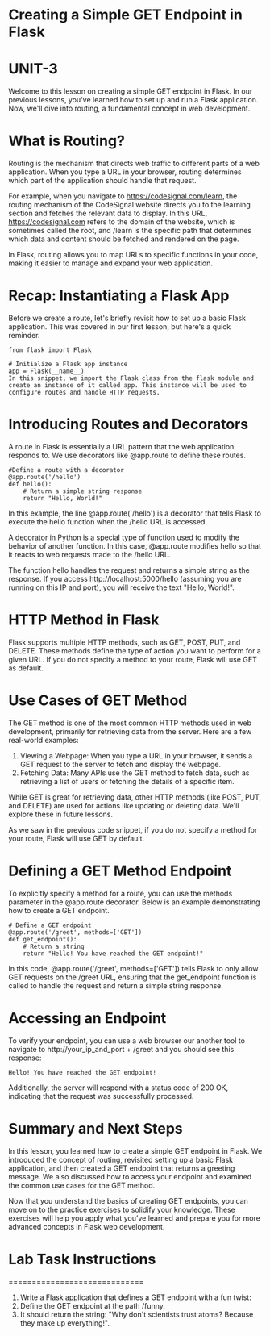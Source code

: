 # Creating a Simple GET Endpoint in Flask

# UNIT-3
Welcome to this lesson on creating a simple GET endpoint in Flask. In our previous lessons, you've learned how to set up and run a Flask application. Now, we'll dive into routing, a fundamental concept in web development.


# What is Routing?
Routing is the mechanism that directs web traffic to different parts of a web application. When you type a URL in your browser, routing determines which part of the application should handle that request.

For example, when you navigate to https://codesignal.com/learn, the routing mechanism of the CodeSignal website directs you to the learning section and fetches the relevant data to display. In this URL, https://codesignal.com refers to the domain of the website, which is sometimes called the root, and /learn is the specific path that determines which data and content should be fetched and rendered on the page.

In Flask, routing allows you to map URLs to specific functions in your code, making it easier to manage and expand your web application.


# Recap: Instantiating a Flask App
Before we create a route, let's briefly revisit how to set up a basic Flask application. This was covered in our first lesson, but here's a quick reminder.

```
from flask import Flask

# Initialize a Flask app instance
app = Flask(__name__)
In this snippet, we import the Flask class from the flask module and create an instance of it called app. This instance will be used to configure routes and handle HTTP requests.
```


# Introducing Routes and Decorators
A route in Flask is essentially a URL pattern that the web application responds to. We use decorators like @app.route to define these routes.

```
#Define a route with a decorator
@app.route('/hello')
def hello():
    # Return a simple string response
    return "Hello, World!"
```
In this example, the line @app.route('/hello') is a decorator that tells Flask to execute the hello function when the /hello URL is accessed.

A decorator in Python is a special type of function used to modify the behavior of another function. In this case, @app.route modifies hello so that it reacts to web requests made to the /hello URL.

The function hello handles the request and returns a simple string as the response. If you access http://localhost:5000/hello (assuming you are running on this IP and port), you will receive the text "Hello, World!".

# HTTP Method in Flask
Flask supports multiple HTTP methods, such as GET, POST, PUT, and DELETE. These methods define the type of action you want to perform for a given URL. If you do not specify a method to your route, Flask will use GET as default.


# Use Cases of GET Method
The GET method is one of the most common HTTP methods used in web development, primarily for retrieving data from the server. Here are a few real-world examples:

1. Viewing a Webpage: When you type a URL in your browser, it sends a GET request to the server to fetch and display the webpage.
2. Fetching Data: Many APIs use the GET method to fetch data, such as retrieving a list of users or fetching the details of a specific item.

While GET is great for retrieving data, other HTTP methods (like POST, PUT, and DELETE) are used for actions like updating or deleting data. We'll explore these in future lessons.

As we saw in the previous code snippet, if you do not specify a method for your route, Flask will use GET by default.


# Defining a GET Method Endpoint
To explicitly specify a method for a route, you can use the methods parameter in the @app.route decorator. Below is an example demonstrating how to create a GET endpoint.

```
# Define a GET endpoint
@app.route('/greet', methods=['GET'])
def get_endpoint():
    # Return a string
    return "Hello! You have reached the GET endpoint!"
```
In this code, @app.route('/greet', methods=['GET']) tells Flask to only allow GET requests on the /greet URL, ensuring that the get_endpoint function is called to handle the request and return a simple string response.


# Accessing an Endpoint
To verify your endpoint, you can use a web browser our another tool to navigate to http://your_ip_and_port + /greet and you should see this response:

```
Hello! You have reached the GET endpoint!
```
Additionally, the server will respond with a status code of 200 OK, indicating that the request was successfully processed.

# Summary and Next Steps
In this lesson, you learned how to create a simple GET endpoint in Flask. We introduced the concept of routing, revisited setting up a basic Flask application, and then created a GET endpoint that returns a greeting message. We also discussed how to access your endpoint and examined the common use cases for the GET method.

Now that you understand the basics of creating GET endpoints, you can move on to the practice exercises to solidify your knowledge. These exercises will help you apply what you’ve learned and prepare you for more advanced concepts in Flask web development.



# Lab Task Instructions
=============================

1. Write a Flask application that defines a GET endpoint with a fun twist:
2. Define the GET endpoint at the path /funny.
3. It should return the string: "Why don't scientists trust atoms? Because they make up everything!".